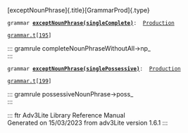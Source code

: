 [exceptNounPhrase]{.title}[GrammarProd]{.type}

`grammar `**[`exceptNounPhrase(singleComplete)`](../object/exceptNounPhrase(singleComplete).html)**` :   `[`Production`](../object/Production.html)

[`grammar.t`](../file/grammar.t.html)`[`[`195`](../source/grammar.t.html#195)`]`

::: gramrule
completeNounPhraseWithoutAll-\>np\_\
:::

`grammar `**[`exceptNounPhrase(singlePossessive)`](../object/exceptNounPhrase(singlePossessive).html)**` :   `[`Production`](../object/Production.html)

[`grammar.t`](../file/grammar.t.html)`[`[`199`](../source/grammar.t.html#199)`]`

::: gramrule
possessiveNounPhrase-\>poss\_\
:::

::: ftr
Adv3Lite Library Reference Manual\
Generated on 15/03/2023 from adv3Lite version 1.6.1
:::
